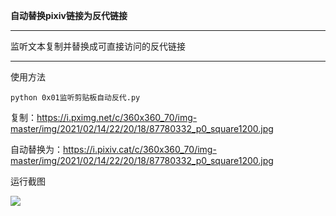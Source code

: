 **自动替换pixiv链接为反代链接**

---

监听文本复制并替换成可直接访问的反代链接

---

使用方法

```
python 0x01监听剪贴板自动反代.py
```

复制：https://i.pximg.net/c/360x360_70/img-master/img/2021/02/14/22/20/18/87780332_p0_square1200.jpg

自动替换为：https://i.pixiv.cat/c/360x360_70/img-master/img/2021/02/14/22/20/18/87780332_p0_square1200.jpg



运行截图

![](https://i.loli.net/2021/02/14/OkeWjDZn97izlxr.png)









